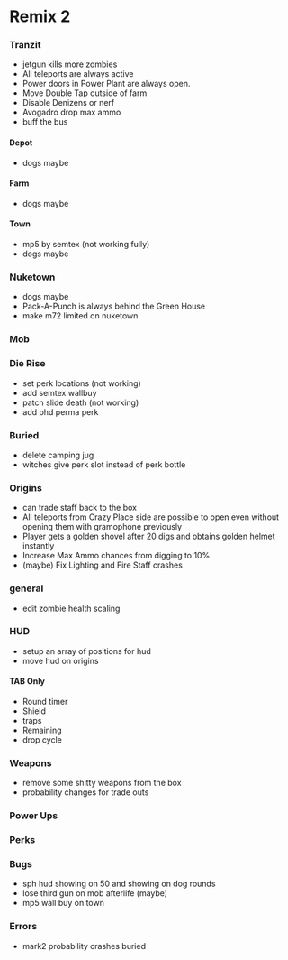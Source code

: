 # Remix 2

### Tranzit
* jetgun kills more zombies
* All teleports are always active
* Power doors in Power Plant are always open.
* Move Double Tap outside of farm
* Disable Denizens or nerf
* Avogadro drop max ammo
* buff the bus

#### Depot
* dogs maybe

#### Farm
* dogs maybe

#### Town
* mp5 by semtex (not working fully)
* dogs maybe

### Nuketown
* dogs maybe
* Pack-A-Punch is always behind the Green House
* make m72 limited on nuketown

### Mob

### Die Rise
* set perk locations (not working)
* add semtex wallbuy
* patch slide death (not working)
* add phd perma perk

### Buried
* delete camping jug
* witches give perk slot instead of perk bottle

### Origins
* can trade staff back to the box
* All teleports from Crazy Place side are possible to open even without opening them with gramophone previously
* Player gets a golden shovel after 20 digs and obtains golden helmet instantly
* Increase Max Ammo chances from digging to 10%
* (maybe) Fix Lighting and Fire Staff crashes

### general
* edit zombie health scaling 

### HUD
* setup an array of positions for hud
* move hud on origins
#### TAB Only
* Round timer
* Shield
* traps
* Remaining
* drop cycle

### Weapons
* remove some shitty weapons from the box
* probability changes for trade outs

### Power Ups

### Perks

### Bugs
* sph hud showing on 50 and showing on dog rounds
* lose third gun on mob afterlife (maybe)
* mp5 wall buy on town

### Errors
* mark2 probability crashes buried